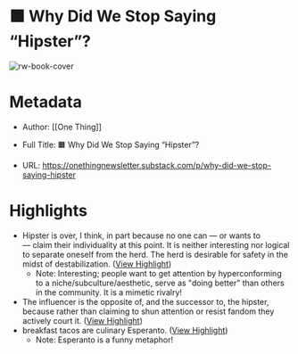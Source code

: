 # 🟧 Why Did We Stop Saying “Hipster”?

![rw-book-cover](https://substackcdn.com/image/fetch/f_auto,q_auto:good,fl_progressive:steep/https%3A%2F%2Fsubstack-post-media.s3.amazonaws.com%2Fpublic%2Fimages%2F01f5304f-df44-42ea-be47-2abcb1b33003_600x379.jpeg)

# Metadata
- Author: [[One Thing]]
- Full Title: 🟧 Why Did We Stop Saying “Hipster”?

- URL: https://onethingnewsletter.substack.com/p/why-did-we-stop-saying-hipster

# Highlights
- Hipster is over, I think, in part because no one can — or wants to — claim their individuality at this point. It is neither interesting nor logical to separate oneself from the herd. The herd is desirable for safety in the midst of destabilization. ([View Highlight](https://read.readwise.io/read/01hvbj8z3a6kg9e8y85dmxezhp))
    - Note: Interesting; people want to get attention by hyperconforming to a niche/subculture/aesthetic, serve as "doing better" than others in the community. It is a mimetic rivalry!
- The influencer is the opposite of, and the successor to, the hipster, because rather than claiming to shun attention or resist fandom they actively court it. ([View Highlight](https://read.readwise.io/read/01hvbjc7seegq18cs01wdbj5fb))
- breakfast tacos are culinary Esperanto. ([View Highlight](https://read.readwise.io/read/01hvbj1hgajh6vshwh74xnf60w))
    - Note: Esperanto is a funny metaphor!
